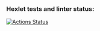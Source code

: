 ### Hexlet tests and linter status:

[![Actions Status](https://github.com/maretov/frontend-project-46/workflows/hexlet-check/badge.svg)](https://github.com/maretov/frontend-project-46/actions)
